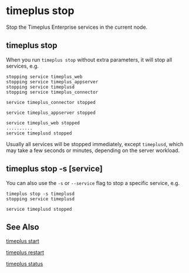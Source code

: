 # timeplus stop
Stop the Timeplus Enterprise services in the current node.

## timeplus stop
When you run `timeplus stop` without extra parameters, it will stop all services, e.g.
```
stopping service timeplus_web
stopping service timeplus_appserver
stopping service timeplusd
stopping service timeplus_connector

service timeplus_connector stopped

service timeplus_appserver stopped

service timeplus_web stopped
..........
service timeplusd stopped
```
Usually all services will be stopped immediately, except `timeplusd`, which may take a few seconds or minutes, depending on the server workload.

## timeplus stop -s [service]
You can also use the `-s` or `--service` flag to stop a specific service, e.g.
```
timeplus stop -s timeplusd
stopping service timeplusd

service timeplusd stopped
```
## See Also
[timeplus start](/cli-start)

[timeplus restart](/cli-restart)

[timeplus status](/cli-status)
